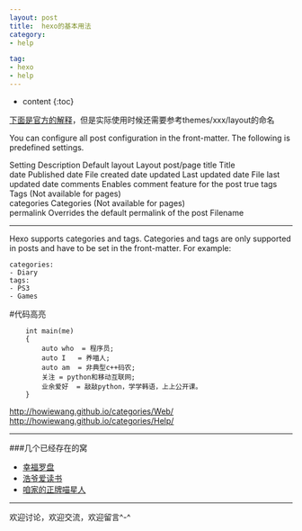 ```yaml
---
layout: post
title:  hexo的基本用法
category: 
- help  

tag:
- hexo
- help
---
```



* content
{:toc}

[下面是官方的解释](http://hexo.io/docs/writing.html)，但是实际使用时候还需要参考themes/xxx/layout的命名

You can configure all post configuration in the front-matter. The following is predefined settings.

<!--more-->

Setting Description Default
layout  Layout  post/page
title   Title   
date    Published date  File created date
updated Last updated date   File last updated date
comments    Enables comment feature for the post    true
tags    Tags (Not available for pages)  
categories  Categories (Not available for pages)    
permalink   Overrides the default permalink of the post Filename

------
Hexo supports categories and tags. Categories and tags are only supported in posts and have to be set in the front-matter. For example:

```
categories:
- Diary
tags:
- PS3
- Games
```
#代码高亮
```
    int main(me)
    {
        auto who  = 程序员;
        auto I   = 养喵人;
        auto am  = 非典型c++码农;
        关注 = python和移动互联网;
        业余爱好  = 敲敲python，学学韩语，上上公开课。
    }
```

http://howiewang.github.io/categories/Web/
http://howiewang.github.io/categories/Help/

----
###几个已经存在的窝

* [幸福罗盘](http://happyaround.com)
* [浩爷爱读书](http://sothislove.com)
* [咱家的正牌喵星人](http://howiewang.github.io/LuLu/)

-----
欢迎讨论，欢迎交流，欢迎留言^-^